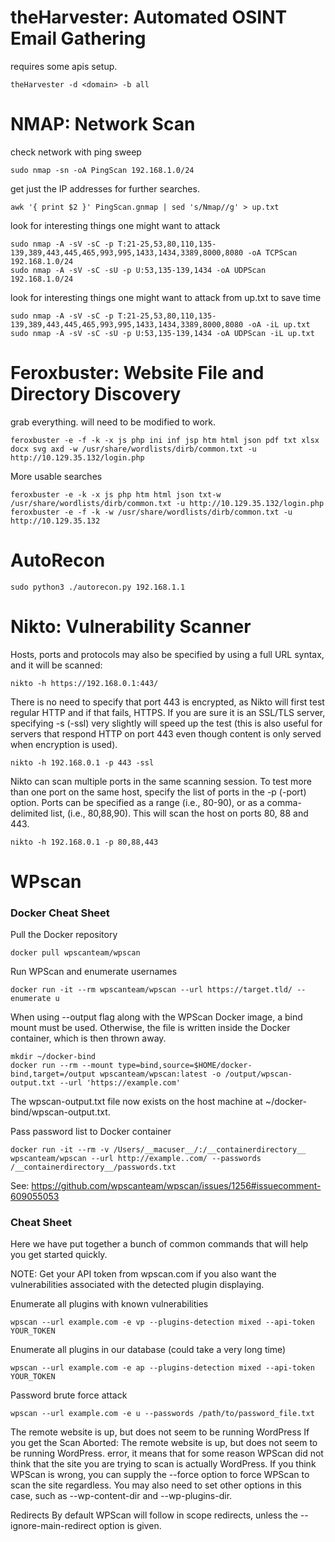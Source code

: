 # theHarvester: Automated OSINT Email Gathering
requires some apis setup. 
```
theHarvester -d <domain> -b all 
```

# NMAP: Network Scan
check network with ping sweep
```
sudo nmap -sn -oA PingScan 192.168.1.0/24
```
get just the IP addresses for further searches. 
```
awk '{ print $2 }' PingScan.gnmap | sed 's/Nmap//g' > up.txt
```
look for interesting things one might want to attack
```
sudo nmap -A -sV -sC -p T:21-25,53,80,110,135-139,389,443,445,465,993,995,1433,1434,3389,8000,8080 -oA TCPScan 192.168.1.0/24    
sudo nmap -A -sV -sC -sU -p U:53,135-139,1434 -oA UDPScan 192.168.1.0/24
```
look for interesting things one might want to attack from up.txt to save time
```
sudo nmap -A -sV -sC -p T:21-25,53,80,110,135-139,389,443,445,465,993,995,1433,1434,3389,8000,8080 -oA -iL up.txt
sudo nmap -A -sV -sC -sU -p U:53,135-139,1434 -oA UDPScan -iL up.txt
```

# Feroxbuster: Website File and Directory Discovery
grab everything. will need to be modified to work. 
```
feroxbuster -e -f -k -x js php ini inf jsp htm html json pdf txt xlsx docx svg axd -w /usr/share/wordlists/dirb/common.txt -u http://10.129.35.132/login.php 
```
More usable searches
```
feroxbuster -e -k -x js php htm html json txt-w /usr/share/wordlists/dirb/common.txt -u http://10.129.35.132/login.php 
feroxbuster -e -f -k -w /usr/share/wordlists/dirb/common.txt -u http://10.129.35.132
```

# AutoRecon
```
sudo python3 ./autorecon.py 192.168.1.1
```

# Nikto: Vulnerability Scanner
Hosts, ports and protocols may also be specified by using a full URL syntax, and it will be scanned:
```
nikto -h https://192.168.0.1:443/
```
There is no need to specify that port 443 is encrypted, as Nikto will first test regular HTTP and if that fails, HTTPS. If you are sure it is an SSL/TLS server, specifying -s (-ssl) very slightly will speed up the test (this is also useful for servers that respond HTTP on port 443 even though content is only served when encryption is used).
```
nikto -h 192.168.0.1 -p 443 -ssl
```
Nikto can scan multiple ports in the same scanning session. To test more than one port on the same host, specify the list of ports in the -p (-port) option. Ports can be specified as a range (i.e., 80-90), or as a comma-delimited list, (i.e., 80,88,90). This will scan the host on ports 80, 88 and 443.
```
nikto -h 192.168.0.1 -p 80,88,443
```

# WPscan
### Docker Cheat Sheet
Pull the Docker repository
```
docker pull wpscanteam/wpscan
```
Run WPScan and enumerate usernames
```
docker run -it --rm wpscanteam/wpscan --url https://target.tld/ --enumerate u
```
When using --output flag along with the WPScan Docker image, a bind mount must be used. Otherwise, the file is written inside the Docker container, which is then thrown away.
```
mkdir ~/docker-bind
docker run --rm --mount type=bind,source=$HOME/docker-bind,target=/output wpscanteam/wpscan:latest -o /output/wpscan-output.txt --url 'https://example.com'
```
The wpscan-output.txt file now exists on the host machine at ~/docker-bind/wpscan-output.txt.

Pass password list to Docker container
```
docker run -it --rm -v /Users/__macuser__/:/__containerdirectory__ wpscanteam/wpscan --url http://example..com/ --passwords /__containerdirectory__/passwords.txt
```
See: https://github.com/wpscanteam/wpscan/issues/1256#issuecomment-609055053


### Cheat Sheet
Here we have put together a bunch of common commands that will help you get started quickly.

NOTE: Get your API token from wpscan.com if you also want the vulnerabilities associated with the detected plugin displaying.

Enumerate all plugins with known vulnerabilities
```
wpscan --url example.com -e vp --plugins-detection mixed --api-token YOUR_TOKEN
```
Enumerate all plugins in our database (could take a very long time)
```
wpscan --url example.com -e ap --plugins-detection mixed --api-token YOUR_TOKEN
```
Password brute force attack
```
wpscan --url example.com -e u --passwords /path/to/password_file.txt
```
The remote website is up, but does not seem to be running WordPress
If you get the Scan Aborted: The remote website is up, but does not seem to be running WordPress. error, it means that for some reason WPScan did not think that the site you are trying to scan is actually WordPress. If you think WPScan is wrong, you can supply the --force option to force WPScan to scan the site regardless. You may also need to set other options in this case, such as --wp-content-dir and --wp-plugins-dir.

Redirects
By default WPScan will follow in scope redirects, unless the --ignore-main-redirect option is given.
